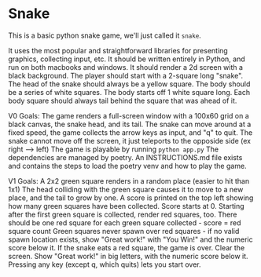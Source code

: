 # Snake

This is a basic python snake game, we'll just called it `snake`. 

It uses the most popular and straightforward libraries for presenting graphics, collecting input, etc.
It should be written entirely in Python, and run on both macbooks and windows. 
It should render a 2d screen with a black background. The player should start with a 2-square long "snake".
The head of the snake should always be a yellow square. The body should be a series of white squares.
The body starts off 1 white square long. Each body square should always tail behind the square that was ahead of it.

V0 Goals:
The game renders a full-screen window with a 100x60 grid on a black canvas, the snake head, and its tail.
The snake can move around at a fixed speed, the game collects the arrow keys as input, and "q" to quit. 
The snake cannot move off the screen, it just teleports to the opposide side (ex right --> left)
The game is playable by running `python app.py`
The dependencies are managed by poetry.
An INSTRUCTIONS.md file exists and contains the steps to load the poetry venv and how to play the game.

V1 Goals:
A 2x2 green square renders in a random place (easier to hit than 1x1)
The head colliding with the green square causes it to move to a new place, and the tail to grow by one.
A score is printed on the top left showing how many green squares have been collected. Score starts at 0.
Starting after the first green square is collected, render red squares, too. There should be one red square for each green square collected - score = red square count
Green squares never spawn over red squares - if no valid spawn location exists, show "Great work!" with "You Win!" and the numeric score below it.
If the snake eats a red square, the game is over. Clear the screen. Show "Great work!" in big letters, with the numeric score below it. Pressing any key (except q, which quits) lets you start over.